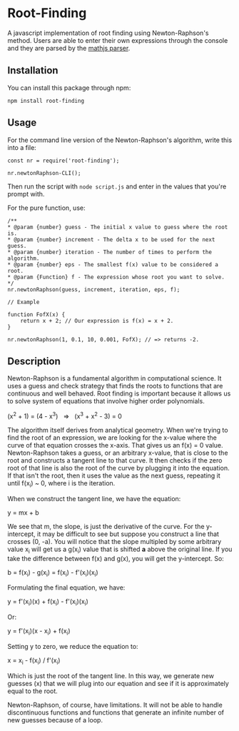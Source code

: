 # Root-Finding
A javascript implementation of root finding using Newton-Raphson's method. Users are able to enter their own expressions through the console and they are parsed by the [mathjs parser](http://mathjs.org/index.html). 

## Installation

You can install this package through npm:

```
npm install root-finding
```

## Usage 

For the command line version of the Newton-Raphson's algorithm, write this into a file:

```
const nr = require('root-finding');

nr.newtonRaphson-CLI();
```

Then run the script with `node script.js` and enter in the values that you're prompt with.

For the pure function, use:

```
/**
* @param {number} guess - The initial x value to guess where the root is.
* @param {number} increment - The delta x to be used for the next guess.
* @param {number} iteration - The number of times to perform the algorithm.
* @param {number} eps - The smallest f(x) value to be considered a root.
* @param {Function} f - The expression whose root you want to solve.
*/
nr.newtonRaphson(guess, increment, iteration, eps, f);

// Example

function FofX(x) {
	return x + 2; // Our expression is f(x) = x + 2.
}

nr.newtonRaphson(1, 0.1, 10, 0.001, FofX); // => returns -2.
```

## Description

Newton-Raphson is a fundamental algorithm in computational science. It uses a guess and check strategy that finds the roots to functions that are continuous and well behaved. Root finding is important because it allows us to solve system of equations that involve higher order polynomials. 

  (x<sup>2</sup> + 1) = (4 - x<sup>3</sup>) &nbsp;  =>  &nbsp;  (x<sup>3</sup> + x<sup>2</sup> - 3) = 0

The algorithm itself derives from analytical geometry. When we're trying to find the root of an expression, we are looking for the x-value where the curve of that equation crosses the x-axis. That gives us an f(x) = 0 value. Newton-Raphson takes a guess, or an arbitrary x-value, that is close to the root and constructs a tangent line to that curve. It then checks if the zero root of that line is also the root of the curve by plugging it into the equation. If that isn't the root, then it uses the value as the next guess, repeating it until f(x<sub>i</sub>) ~ 0, where i is the iteration.

When we construct the tangent line, we have the equation:

  y = mx + b

We see that m, the slope, is just the derivative of the curve. For the y-intercept, it may be difficult to see but suppose you construct a line that crosses (0, -a). You will notice that the slope multipled by some arbitrary value x<sub>i</sub> will get us a g(x<sub>i</sub>) value that is shifted **a** above the original line. If you take the difference between f(x) and g(x), you will get the y-intercept. So:

  b = f(x<sub>i</sub>) - g(x<sub>i</sub>) = f(x<sub>i</sub>) - f'(x<sub>i</sub>)(x<sub>i</sub>)

Formulating the final equation, we have:

  y = f'(x<sub>i</sub>)(x) + f(x<sub>i</sub>) - f'(x<sub>i</sub>)(x<sub>i</sub>)

Or: 

  y = f'(x<sub>i</sub>)(x - x<sub>i</sub>) + f(x<sub>i</sub>)

Setting y to zero, we reduce the equation to:

  x = x<sub>i</sub> - f(x<sub>i</sub>) / f'(x<sub>i</sub>)

Which is just the root of the tangent line. In this way, we generate new guesses (x) that we will plug into our equation and see if it is approximately equal to the root. 

Newton-Raphson, of course, have limitations. It will not be able to handle discontinuous functions and functions that generate an infinite number of new guesses because of a loop.
